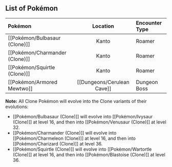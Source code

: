 ## List of Pokémon

Pokémon | Location | Encounter Type
:--- | :---: | :---
[[Pokémon/Bulbasaur (Clone)]] | Kanto  | Roamer
[[Pokémon/Charmander (Clone)]] | Kanto | Roamer
[[Pokémon/Squirtle (Clone)]] | Kanto | Roamer
[[Pokémon/Armored Mewtwo]] | [[Dungeons/Cerulean Cave]] | Dungeon Boss

**Note:** All Clone Pokémon will evolve into the Clone variants of their evolutions:
- [[Pokémon/Bulbasaur (Clone)]] will evolve into [[Pokémon/Ivysaur (Clone)]] at level 16, and then into [[Pokémon/Venusaur (Clone)]] at level 32.
- [[Pokémon/Charmander (Clone)]] will evolve into [[Pokémon/Charmeleon (Clone)]] at level 16, and then into [[Pokémon/Charizard (Clone)]] at level 36.
- [[Pokémon/Squirtle (Clone)]] will evolve into [[Pokémon/Wartortle (Clone)]] at level 16, and then into [[Pokémon/Blastoise (Clone)]] at level 36.